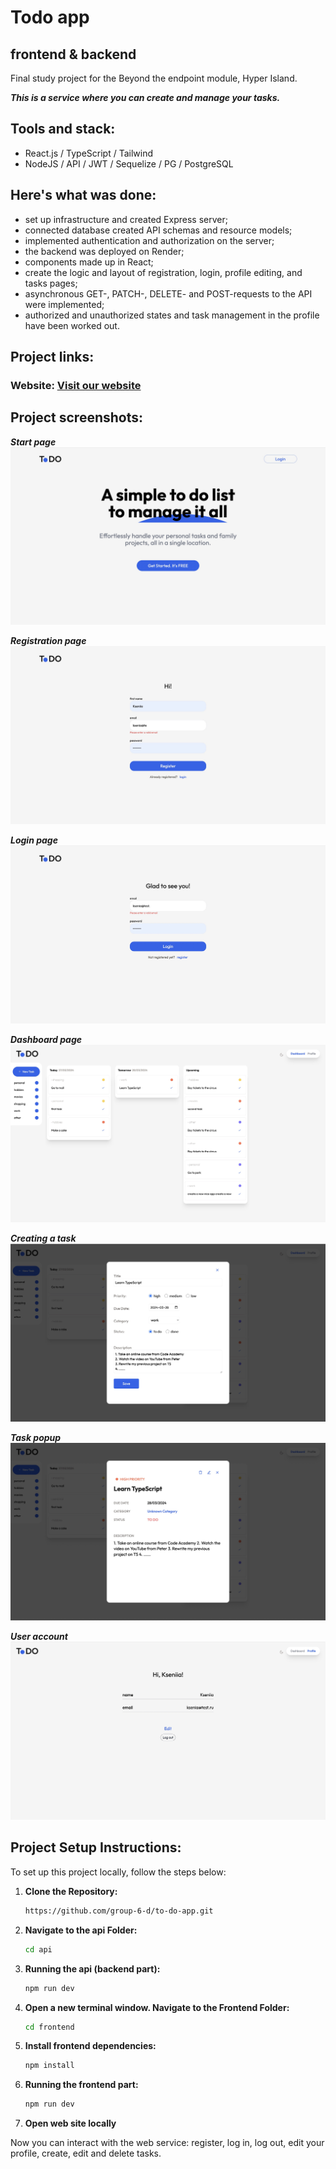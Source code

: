 # Todo app
## frontend & backend
Final study project for the Beyond the endpoint module, Hyper Island.

***This is a service where you can create and manage your tasks.***

## Tools and stack: 
* React.js / TypeScript / Tailwind
* NodeJS /  API / JWT / Sequelize / PG / PostgreSQL
  
## Here's what was done:
* set up infrastructure and created Express server;
* connected database created API schemas and resource models;
* implemented authentication and authorization on the server;
* the backend was deployed on Render;
* components made up in React;
* create the logic and layout of registration, login, profile editing, and tasks pages;
* asynchronous GET-, PATCH-, DELETE- and POST-requests to the API were implemented;
* authorized and unauthorized states and task management in the profile have been worked out.

## Project links:
### Website: [Visit our website](https://to-do-app-git-main-g6d.vercel.app/)

## Project screenshots:
***Start page***
![](./frontend/src/readmeImages/start-page.jpg)

***Registration page***
![](./frontend/src/readmeImages/register.jpg)

***Login page***
![](./frontend/src/readmeImages/login.jpg)

***Dashboard page***
![](./frontend/src/readmeImages/dashboard.jpg)

***Creating a task***
![](./frontend/src/readmeImages/task-form.jpg)

***Task popup***
![](./frontend/src/readmeImages/task-read-popup.jpg)

***User account***
![](./frontend/src/readmeImages/profile.jpg)


## Project Setup Instructions:
To set up this project locally, follow the steps below:

1. **Clone the Repository:**

    ```bash
    https://github.com/group-6-d/to-do-app.git
    ```
3. **Navigate to the api Folder:**

    ```bash
    cd api
    ```
4. **Running the api (backend part):**
   
    ```bash
    npm run dev
    ```
5. **Open a new terminal window. Navigate to the Frontend Folder:**

    ```bash
    cd frontend
    ```

6. **Install frontend dependencies:**

    ```bash
    npm install
    ```
7. **Running the frontend part:**

    ```bash
    npm run dev
    ```    

8. **Open web site locally**

Now you can interact with the web service: register, log in, log out, edit your profile, create, edit and delete tasks.
    

